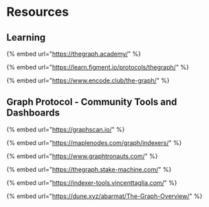 # Resources

## Learning
{% embed url="https://thegraph.academy/" %}

{% embed url="https://learn.figment.io/protocols/thegraph/" %}

{% embed url="https://www.encode.club/the-graph/" %}

## Graph Protocol - Community Tools and Dashboards

{% embed url="https://graphscan.io/" %}

{% embed url="https://maplenodes.com/graph/indexers/" %}

{% embed url="https://www.graphtronauts.com/" %}

{% embed url="https://thegraph.stake-machine.com/" %}

{% embed url="https://indexer-tools.vincenttaglia.com/" %}

{% embed url="https://dune.xyz/abarmat/The-Graph-Overview/" %}





